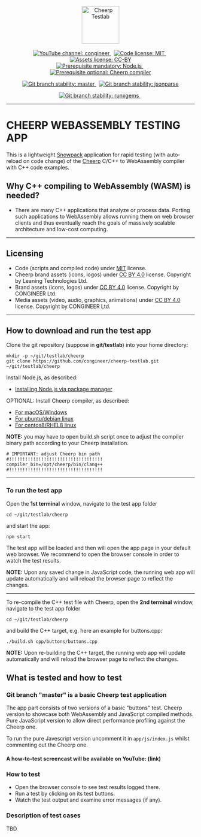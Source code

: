 <!-- markdownlint-disable MD033 MD041 -->

<!-- HINT:  loading logo from local file is for debugging puroses only -->
<!-- ![Cheerp Testlab logo](./cheerp_testlab_logo.png "Cheerp Testlab") -->

<div align="center">
  <a href="https://github.com/congineer/cheerp-testlab">
    <img height="100" src="https://raw.githubusercontent.com/congineer/cheerp-testlab/master/cheerp_testlab_logo.png" alt="Cheerp Testlab">
  </a><br><br>
  <a href="https://www.youtube.com/channel/UCT4TzDSHnq2e0p5YlF37NeQ">
    <img alt="YouTube channel: congineer" src="https://img.shields.io/badge/screencast%20channel-congineer-ff0000?style=for-the-badge&logo=youtube&logoColor=ff0000">
  </a><span>&nbsp;</span>
  <a href="https://opensource.org/licenses/mit">
    <img alt="Code license: MIT" src="https://img.shields.io/badge/code%20license-mit-greene.svg?style=for-the-badge&logo=Open+Source+Initiative&logoColor=white">
  </a><span>&nbsp;</span>
  <a href="https://creativecommons.org/licenses/by/4.0/">
    <img alt="Assets license: CC-BY" src="https://img.shields.io/badge/assets%20license-by%204.0-greene.svg?style=for-the-badge&logo=creative-commons&logoColor=white">
  </a>
  <br>
  <a href="https://nodejs.org/en/download/package-manager/">
    <img alt="Prerequisite mandatory: Node.js" src="https://img.shields.io/badge/prerequisite:%20mandatory-node.js-339933?style=for-the-badge&logo=node.js&logoColor=white&labelColor=blue">
  </a><span>&nbsp;</span>
  <a href="https://leaningtech.com/cheerp/">
    <img alt="Prerequisite optional: Cheerp compiler" src="https://img.shields.io/badge/prerequisite:%20optional-cheerp%20compiler-4fdbd1?style=for-the-badge&logo=c%2B%2B&logoColor=white">
  </a>
  <br><p></p>
  <a href="https://github.com/congineer/cheerp-testlab/tree/master">
    <img alt="Git branch stability: master" src="https://img.shields.io/badge/branch%20stability:%20master-stable-greene?style=for-the-badge&logo=github&logoColor=f5f5f5">
  </a><span>&nbsp;</span>
  <a href="https://github.com/congineer/cheerp-testlab/tree/jsonparse">
    <img alt="Git branch stability: jsonparse" src="https://img.shields.io/badge/branch%20stability:%20jsonparse-unstable-ff6700?style=for-the-badge&logo=github&logoColor=f5f5f5">
  </a>
  <br><p></p>
  <a href="https://alm.congineer.com/plugins/git/testlab/cheerp?a=tree&hb=runxgems">
    <img alt="Git branch stability: runxgems" src="https://img.shields.io/badge/branch%20stability:%20runxgems-stable-greene?style=for-the-badge&logo=git&logoColor=f34f28">
  </a><span>&nbsp;</span>
  <br><p></p>
</div>

<!-- ---
&nbsp;

[![YouTube channel: congineer](https://img.shields.io/badge/screencast%20channel-congineer-ff0000?style=for-the-badge&logo=youtube&logoColor=ff0000)](https://www.youtube.com/channel/UCT4TzDSHnq2e0p5YlF37NeQ)
[![Code license: MIT](https://img.shields.io/badge/code%20license-mit-greene.svg?style=for-the-badge&logo=Open+Source+Initiative&logoColor=white)](https://opensource.org/licenses/mit)
[![Assets license: CC-BY](https://img.shields.io/badge/assets%20license-by%204.0-greene.svg?style=for-the-badge&logo=creative-commons&logoColor=white)](https://creativecommons.org/licenses/by/4.0/)

[![Prerequisite mandatory: Node.js](https://img.shields.io/badge/prerequisite:%20mandatory-node.js-339933?style=for-the-badge&logo=node.js&logoColor=white&labelColor=blue)](https://nodejs.org/en/download/package-manager/)
[![Prerequisite optional: Cheerp compiler](https://img.shields.io/badge/prerequisite:%20optional-cheerp%20compiler-4fdbd1?style=for-the-badge&logo=c%2B%2B&logoColor=white)](https://leaningtech.com/cheerp/)

[![Git branch stability: master](https://img.shields.io/badge/branch%20stability:%20master-stable-greene?style=for-the-badge&logo=github&logoColor=f5f5f5)](https://github.com/congineer/cheerp-testlab/tree/master)
[![Git branch stability: jsonparse](https://img.shields.io/badge/branch%20stability:%20jsonparse-unstable-ff6700?style=for-the-badge&logo=github&logoColor=f5f5f5)](https://github.com/congineer/cheerp-testlab/tree/jsonparse)

[![Git branch stability: runxgems](https://img.shields.io/badge/branch%20stability:%20runxgems-stable-greene?style=for-the-badge&logo=git&logoColor=f34f28)](https://alm.congineer.com/plugins/git/testlab/cheerp?a=tree&hb=runxgems)

&nbsp;-->

---

# CHEERP WEBASSEMBLY TESTING APP

This is a lightweight [Snowpack](https://www.snowpack.dev/) application for rapid testing (with auto-reload on code change) of the [Cheerp](https://leaningtech.com/cheerp/) C/C++ to WebAssembly compiler with C++ code examples.

## Why C++ compiling to WebAssembly (WASM) is needed?

* There are many C++ applications that analyze or process data. Porting such applications to WebAssembly allows running them on web browser clients and thus eventually reach the goals of massively scalable architecture and low-cost computing.

---

## Licensing

* Code (scripts and compiled code) under [MIT](LICENSE) license.
* Cheerp brand assets (icons, logos) under [CC BY 4.0](https://creativecommons.org/licenses/by/4.0/) license. Copyright by Leaning Technologies Ltd.
* Brand assets (icons, logos) under [CC BY 4.0](https://creativecommons.org/licenses/by/4.0/) license. Copyright by CONGINEER Ltd.
* Media assets (video, audio, graphics, animations) under [CC BY 4.0](https://creativecommons.org/licenses/by/4.0/) license. Copyright by CONGINEER Ltd.

---

## How to download and run the test app

Clone the git repository (suppose in **git/testlab**) into your home directory:

~~~shell
mkdir -p ~/git/testlab/cheerp
git clone https://github.com/congineer/cheerp-testlab.git ~/git/testlab/cheerp
~~~

Install Node.js, as described:

* [Installing Node.js via package manager](https://nodejs.org/en/download/package-manager)

OPTIONAL: Install Cheerp compiler, as described:

* [For macOS/Windows](https://github.com/leaningtech/cheerp-meta/wiki/Windows-and-macOS-installation)
* [For ubuntu/debian linux](https://github.com/leaningtech/cheerp-meta/wiki/Ubuntu-Debian-installation-using-PPA)
* [For centos8/RHEL8 linux](https://github.com/leaningtech/cheerp-meta/wiki/RHEL8-and-CentOS-8-installation)

__NOTE:__ you may have to open build.sh script once to adjust the compiler binary path according to your Cheerp installation.

~~~shell
# IMPORTANT: adjust Cheerp bin path
#!!!!!!!!!!!!!!!!!!!!!!!!!!!!!!!!!!!
compiler_bin=/opt/cheerp/bin/clang++
#!!!!!!!!!!!!!!!!!!!!!!!!!!!!!!!!!!!
~~~

---

### To run the test app

Open the **1st terminal** window, navigate to the test app folder

~~~shell
cd ~/git/testlab/cheerp
~~~

and start the app:

~~~shell
npm start
~~~

The test app will be loaded and then will open the app page in your default web browser. We recommend to open the browser console in order to watch the test results.

__NOTE:__ Upon any saved change in JavaScript code, the running web app will update automatically and will reload the browser page to reflect the changes.

---

To re-compile the C++ test file with Cheerp, open the **2nd terminal** window, navigate to the test app folder

~~~shell
cd ~/git/testlab/cheerp
~~~

and build the C++ target, e.g. here an example for buttons.cpp:

~~~shell
./build.sh cpp/buttons/buttons.cpp
~~~

__NOTE:__ Upon re-building the C++ target, the running web app will update automatically and will reload the browser page to reflect the changes.

## What is tested and how to test

### Git branch "master" is a basic Cheerp test application

The app part consists of two versions of a basic "buttons" test. Cheerp version to showcase both WebAssembly and JavaScript compiled methods. Pure JavaScript version to allow direct performance profiling against the Cheerp one.

To run the pure Javescript version uncomment it in `app/js/index.js` whilst commenting out the Cheerp one.

#### A how-to-test screencast will be available on YouTube: (link)

### How to test

* Open the browser console to see test results logged there.
* Run a test by clicking on its test buttons.
* Watch the test output and examine error messages (if any).

### Description of test cases

TBD
